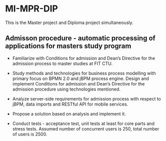 # MI-MPR-DIP

This is the Master project and Diploma project simultaneously.

## Admisson procedure - automatic processing of applications for masters study program

 * Familiarize with Conditions for admission and Dean’s Directive for the admission process to master studies at FIT CTU.

 * Study methods and technologies for business process modelling with primary focus on BPMN 2.0 and jBPM process engine. Design and implement Conditions for admission and Dean’s Directive for the admission procedure using technologies mentioned.

 * Analyze server-side requirements for admission process with respect to jBPM, data imports and RESTful API for mobile services.

 * Propose a solution based on analysis and implement it.

 * Conduct tests - acceptance test, unit tests at least for core parts and stress tests. Assumed number of concurrent users is 250, total number of users is 2500.